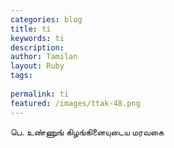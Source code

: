 ```yaml
---
categories: blog
title: ti
keywords: ti
description: 
author: Tamilan
layout: Ruby
tags: 
 
permalink: ti
featured: /images/ttak-48.png
---
```

  
பெ. உண்ணுங் கிழங்கினையுடைய மரவகை  
